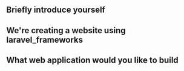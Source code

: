 ## Briefly introduce yourself

## We're creating a website using laravel_frameworks

## What web application would you like to build
